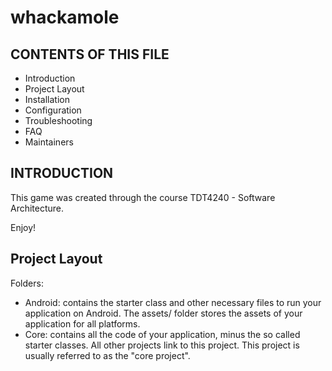 # whackamole

CONTENTS OF THIS FILE
---------------------
   
 * Introduction
 * Project Layout
 * Installation
 * Configuration
 * Troubleshooting
 * FAQ
 * Maintainers

INTRODUCTION
------------

This game was created through the course TDT4240 - Software Architecture. 

Enjoy! 


Project Layout
------------

Folders:
  * Android:
    contains the starter class and other necessary files to run your application on Android. The assets/ folder stores the assets of your application for all platforms.
  * Core:
      contains all the code of your application, minus the so called starter classes. All other projects link to this       project. This project is usually referred to as the "core project".

